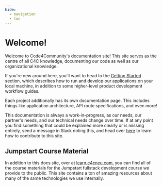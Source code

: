```yaml
---
hide:
  - navigation
  - toc
---
```


# Welcome!

Welcome to Code4Community's documentation site! This site serves as the centre of all C4C knowledge, documenting our code as well as our organizational knowledge. 

If you're new around here, you'll want to head to the [Getting Started](./getting-started/index.md) section, which describes how to run and develop our applications on your local machine, in addition to some higher-level product development workflow guides. 

Each project additionally has its own documentation page. This includes things like application architecture, API route specifications, and even more! 

This documentation is always a work-in-progress, as our needs, our partner's needs, and our technical needs change over time. If at any point you find something that could be explained more clearly or is missing entirely, send a message in Slack noting this, and head over [here](./getting-started/mkdocs-starter.md) to learn how to contribute to this site. 

## Jumpstart Course Material

In addition to this docs site, over at [learn.c4cneu.com](https://learn.c4cneu.com), you can find all of the course materials for the Jumpstart fullstack development course we provide to the public. This site contains a ton of amazing resources about many of the same technologies we use internally. 
